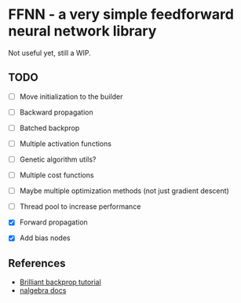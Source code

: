 # FFNN - a very simple feedforward neural network library

Not useful yet, still a WIP.

## TODO

- [ ] Move initialization to the builder
- [ ] Backward propagation
- [ ] Batched backprop
- [ ] Multiple activation functions
- [ ] Genetic algorithm utils?
- [ ] Multiple cost functions
- [ ] Maybe multiple optimization methods (not just gradient descent)
- [ ] Thread pool to increase performance

- [x] Forward propagation
- [x] Add bias nodes

## References

- [Brilliant backprop tutorial](https://brilliant.org/wiki/backpropagation/)
- [nalgebra docs](https://nalgebra.org/docs/user_guide/vectors_and_matrices)
